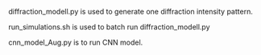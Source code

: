 diffraction_modell.py is used to generate one diffraction intensity pattern.

run_simulations.sh is used to batch run   diffraction_modell.py

cnn_model_Aug.py is to run CNN model.

